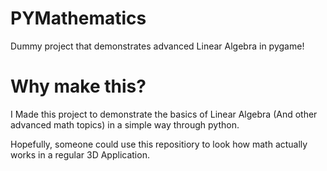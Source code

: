 # PYMathematics
Dummy project that demonstrates advanced Linear Algebra in pygame!

# Why make this?

I Made this project to demonstrate the basics of Linear Algebra (And other advanced math topics) in a simple way through python.

Hopefully, someone could use this repositiory to look how math actually works in a regular 3D Application.

